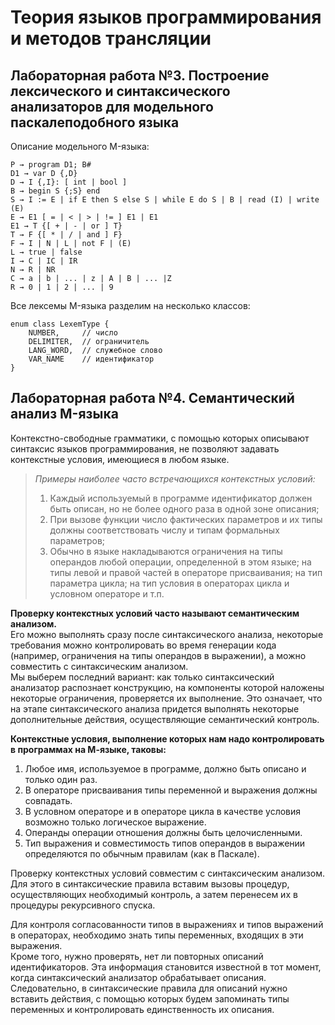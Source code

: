 # Теория языков программирования и методов трансляции

## Лабораторная работа №3. Построение лексического и синтаксического анализаторов для модельного паскалеподобного языка

Описание модельного M-языка:  
```
P → program D1; B#  
D1 → var D {,D}  
D → I {,I}: [ int | bool ]  
B → begin S {;S} end  
S → I := E | if E then S else S | while E do S | B | read (I) | write (E)  
E → E1 [ = | < | > | != ] E1 | E1  
E1 → T {[ + | - | or ] T}  
T → F {[ * | / | and ] F}  
F → I | N | L | not F | (E)  
L → true | false  
I → C | IC | IR  
N → R | NR  
C → a | b | ... | z | A | B | ... |Z  
R → 0 | 1 | 2 | ... | 9  
```

Все лексемы M-языка разделим на несколько классов:  
```
enum class LexemType {  
    NUMBER,     // число  
    DELIMITER,  // ограничитель  
    LANG_WORD,  // служебное слово  
    VAR_NAME    // идентификатор  
}  
```

## Лабораторная работа №4. Семантический анализ M-языка

Контекстно-свободные грамматики, с помощью которых описывают синтаксис языков программирования, не позволяют задавать контекстные условия, имеющиеся в любом языке.

> *Примеры наиболее часто встречающихся контекстных условий:*  
> 1. Каждый используемый в программе идентификатор должен быть описан, но не более одного раза в одной зоне описания;
> 2. При вызове функции число фактических параметров и их типы должны соответствовать числу и типам формальных параметров;
> 3. Обычно в языке накладываются ограничения на типы операндов любой операции, определенной в этом языке; на типы левой и правой частей в операторе присваивания; на тип параметра цикла; на тип условия в операторах цикла и условном операторе и т.п.

**Проверку контекстных условий часто называют семантическим анализом.**  
Его можно выполнять сразу после синтаксического анализа, некоторые требования можно контролировать во время генерации кода (например, ограничения на типы операндов в выражении), а можно совместить с синтаксическим анализом.  
Мы выберем последний вариант: как только синтаксический анализатор распознает конструкцию, на компоненты которой наложены некоторые ограничения, проверяется их выполнение. Это означает, что на этапе синтаксического анализа придется выполнять некоторые дополнительные действия, осуществляющие семантический контроль.  

**Контекстные условия, выполнение которых нам надо контролировать в программах на М-языке, таковы:**
1. Любое имя, используемое в программе, должно быть описано и только один раз.
2. В операторе присваивания типы переменной и выражения должны совпадать.
3. В условном операторе и в операторе цикла в качестве условия возможно только логическое выражение.
4. Операнды операции отношения должны быть целочисленными.
5. Тип выражения и совместимость типов операндов в выражении определяются по обычным правилам (как в Паскале).

Проверку контекстных условий совместим с синтаксическим анализом.  
Для этого в синтаксические правила вставим вызовы процедур, осуществляющих необходимый контроль, а затем перенесем их в процедуры рекурсивного спуска.

Для контроля согласованности типов в выражениях и типов выражений в операторах, необходимо знать типы переменных, входящих в эти выражения.  
Кроме того, нужно проверять, нет ли повторных описаний идентификаторов. Эта информация становится известной в тот момент, когда синтаксический анализатор обрабатывает описания.  
Следовательно, в синтаксические правила для описаний нужно вставить действия, с помощью которых будем запоминать типы переменных и контролировать единственность их описания.
